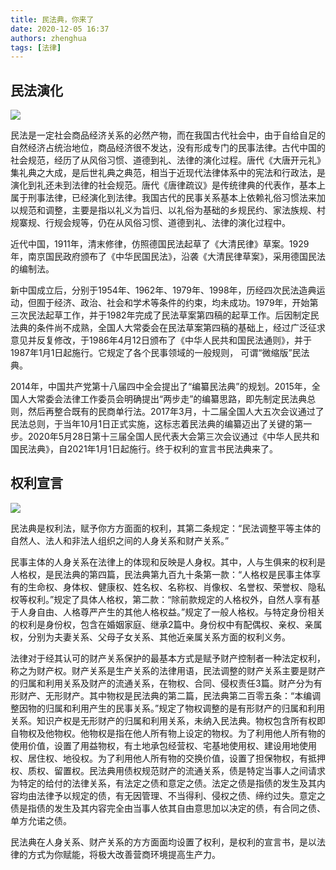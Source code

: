 ```yaml
---
title: 民法典，你来了
date: 2020-12-05 16:37
authors: zhenghua
tags: [法律]
---
```


## 民法演化

![](/img/0.jpeg)

民法是一定社会商品经济关系的必然产物，而在我国古代社会中，由于自给自足的自然经济占统治地位，商品经济很不发达，没有形成专门的民事法律。古代中国的社会规范，经历了从风俗习惯、道德到礼、法律的演化过程。唐代《大唐开元礼》集礼典之大成，是后世礼典之典范，相当于近现代法律体系中的宪法和行政法，是演化到礼还未到法律的社会规范。唐代《唐律疏议》是传统律典的代表作，基本上属于刑事法律，已经演化到法律。我国古代的民事关系基本上依赖礼俗习惯法来加以规范和调整，主要是指以礼义为旨归、以礼俗为基础的乡规民约、家法族规、村规寨规、行规会规等，仍在从风俗习惯、道德到礼、法律的演化过程中。

近代中国，1911年，清末修律，仿照德国民法起草了《大清民律》草案。1929年，南京国民政府颁布了《中华民国民法》，沿袭《大清民律草案》，采用德国民法的编制法。

新中国成立后，分别于1954年、1962年、1979年、1998年，历经四次民法造典运动，但囿于经济、政治、社会和学术等条件的约束，均未成功。1979年，开始第三次民法起草工作，并于1982年完成了民法草案第四稿的起草工作。后因制定民法典的条件尚不成熟，全国人大常委会在民法草案第四稿的基础上，经过广泛征求意见并反复修改，于1986年4月12日颁布了《中华人民共和国民法通则》，并于1987年1月1日起施行。它规定了各个民事领域的一般规则， 可谓“微缩版”民法典。

2014年，中国共产党第十八届四中全会提出了“编纂民法典”的规划。2015年，全国人大常委会法律工作委员会明确提出“两步走”的编纂思路，即先制定民法典总则，然后再整合既有的民商单行法。2017年3月，十二届全国人大五次会议通过了民法总则，于当年10月1日正式实施，这标志着民法典的编纂迈出了关键的第一步。2020年5月28日第十三届全国人民代表大会第三次会议通过《中华人民共和国民法典》，自2021年1月1日起施行。终于权利的宣言书民法典来了。

## 权利宣言

![](/img/1.png)

民法典是权利法，赋予你方方面面的权利，其第二条规定：“民法调整平等主体的自然人、法人和非法人组织之间的人身关系和财产关系。” 


民事主体的人身关系在法律上的体现和反映是人身权。其中，人与生俱来的权利是人格权，是民法典的第四篇，民法典第九百九十条第一款：“人格权是民事主体享有的生命权、身体权、健康权、姓名权、名称权、肖像权、名誉权、荣誉权、隐私权等权利。”规定了具体人格权，第二款：“除前款规定的人格权外，自然人享有基于人身自由、人格尊严产生的其他人格权益。”规定了一般人格权。与特定身份相关的权利是身份权，包含在婚姻家庭、继承2篇中。身份权中有配偶权、亲权、亲属权，分别为夫妻关系、父母子女关系、其他近亲属关系方面的权利义务。


法律对于经其认可的财产关系保护的最基本方式是赋予财产控制者一种法定权利，称之为财产权。财产关系是生产关系的法律用语，民法调整的财产关系主要是财产的归属和利用关系及财产的流通关系，在物权、合同、侵权责任3篇。财产分为有形财产、无形财产。其中物权是民法典的第二篇，民法典第二百零五条：“本编调整因物的归属和利用产生的民事关系。”规定了物权调整的是有形财产的归属和利用关系。知识产权是无形财产的归属和利用关系，未纳入民法典。物权包含所有权即自物权及他物权。他物权是指在他人所有物上设定的物权。为了利用他人所有物的使用价值，设置了用益物权，有土地承包经营权、宅基地使用权、建设用地使用权、居住权、地役权。为了利用他人所有物的交换价值，设置了担保物权，有抵押权、质权、留置权。民法典用债权规范财产的流通关系，债是特定当事人之间请求为特定的给付的法律关系，有法定之债和意定之债。法定之债是指债的发生及其内容均由法律予以规定的债，有无因管理、不当得利、侵权之债、缔约过失。意定之债是指债的发生及其内容完全由当事人依其自由意思加以决定的债，有合同之债、单方允诺之债。

民法典在人身关系、财产关系的方方面面均设置了权利，是权利的宣言书，是以法律的方式为你赋能，将极大改善营商环境提高生产力。


